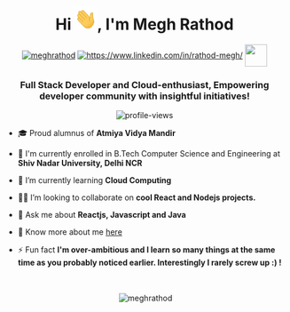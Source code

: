 
<h1  align="center">Hi <img src="https://raw.githubusercontent.com/ABSphreak/ABSphreak/master/gifs/Hi.gif" alt="👋Hi" width="40px"  height="40" />, I'm Megh Rathod</h1>
<p  align="center" >
<a  href="https://twitter.com/meghrathod"  target="blank"><img  align="center"  src="https://img.icons8.com/cute-clipart/64/000000/twitter.png"  alt="meghrathod"  height="40"  width="40"  /></a>  <a  href="https://linkedin.com/in/meghrathod"  target="blank"><img  align="center"  src="https://img.icons8.com/cute-clipart/64/000000/linkedin.png"  alt="https://www.linkedin.com/in/rathod-megh/"  height="40"  width="40"  /></a> <a  href="mailto:me@meghrathod.dev"  target="blank"><img align="center" src="https://img.icons8.com/cute-clipart/64/000000/apple-mail.png" height="40"  width="40"  /></a>

</p>
<h3  align="center">Full Stack Developer and Cloud-enthusiast, Empowering developer community with insightful initiatives!</h3>

<p align="center">

<img src= "https://komarev.com/ghpvc/?username=meghrathod&style=flat&color=blueviolet" alt="profile-views" />

</p>



- 🎓 Proud alumnus of **Atmiya Vidya Mandir**

-  📖 I'm currently enrolled in B.Tech Computer Science and Engineering at **Shiv Nadar University, Delhi NCR**

 
- 🌱 I’m currently learning **Cloud Computing**

  

- 👬🏻 I’m looking to collaborate on **cool React and Nodejs projects.**

  

- 💬 Ask me about **Reactjs, Javascript and Java**

    

- 📄 Know more about me <a href="https://meghrathod.dev" target="_blank">here</a>

  

- ⚡ Fun fact **I'm over-ambitious and I learn so many things at the same time as you probably noticed earlier. Interestingly I rarely screw up :) !**

<br>

<p align="center">&nbsp;<img  align="center"  src="https://github-readme-stats.vercel.app/api?username=meghrathod&show_icons=true&locale=en"  alt="meghrathod"  /></p>
